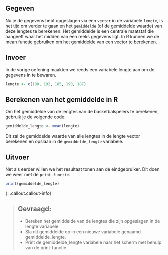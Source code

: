 ## Gegeven

Nu je de gegevens hebt opgeslagen via een `vector` in de variabele `lengte`, is het tijd om verder te gaan en het `gemiddelde` (of de gemiddelde waarde) van deze lengtes te berekenen. Het gemiddelde is een centrale maatstaf die aangeeft waar het midden van een reeks gegevens ligt. In R kunnen we de mean functie gebruiken om het gemiddelde van een vector te berekenen.

## Invoer
In de vorige oefening maakten we reeds een variabele lengte aan om de gegevens in te bewaren. 
```R
lengte <- c(188, 192, 185, 190, 187)
```

## Berekenen van het gemiddelde in R
Om het gemiddelde van de lengtes van de basketbalspelers te berekenen, gebruik je de volgende code:
```R
gemiddelde_lengte <- mean(lengte)
```

Dit zal de gemiddelde waarde van alle lengtes in de lengte vector berekenen en opslaan in de `gemiddelde_lengte` variabele.

## Uitvoer
Net als eerder willen we het resultaat tonen aan de eindgebruiker. Dit doen we weer met de `print-functie`.
```R
print(gemiddelde_lengte)
```

{: .callout.callout-info}
>## Gevraagd:
>* Bereken het gemiddelde van de lengtes die zijn opgeslagen in de lengte variabele.
>* Sla dit gemiddelde op in een nieuwe variabele genaamd gemiddelde_lengte.
>* Print de gemiddelde_lengte variabele naar het scherm met behulp van de print-functie.

